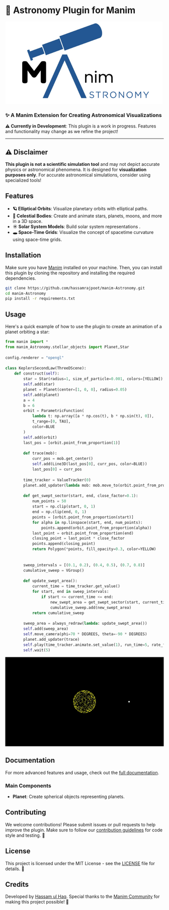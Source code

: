 
# 🌌 Astronomy Plugin for Manim

![Logo](Logo/Manim.png) 

### ✨ A Manim Extension for Creating Astronomical Visualizations

**⚠️ Currently in Development**: This plugin is a work in progress. Features and functionality may change as we refine the project!

---
## ⚠️ Disclaimer

**This plugin is not a scientific simulation tool** and may not depict accurate physics or astronomical phenomena. It is designed for **visualization purposes only**. For accurate astronomical simulations, consider using specialized tools!


## Features

- **🪐 Elliptical Orbits**: Visualize planetary orbits with elliptical paths.
- **🌟 Celestial Bodies**: Create and animate stars, planets, moons, and more in a 3D space.
- **☀️ Solar System Models**: Build solar system representations .
- **🕳️ Space-Time Grids**: Visualize the concept of spacetime curvature using space-time grids.


## Installation

Make sure you have [Manim](https://docs.manim.community/en/stable/installation.html) installed on your machine. Then, you can install this plugin by cloning the repository and installing the required dependencies.

```bash
git clone https://github.com/hassamrajpoot/manim-Astronomy.git
cd manim-Astronomy
pip install -r requirements.txt
```

## Usage

Here's a quick example of how to use the plugin to create an animation of a planet orbiting a star:

```python
from manim import *
from manim_Astronomy.stellar_objects import Planet,Star

config.renderer = "opengl"

class KeplersSecondLaw(ThreeDScene):
    def construct(self):
        star = Star(radius=1, size_of_particle=0.001, colors=[YELLOW])
        self.add(star)
        planet = Planet(center=[1, 0, 0], radius=0.05)
        self.add(planet)
        a = 4  
        b = 6 
        orbit = ParametricFunction(
            lambda t: np.array([a * np.cos(t), b * np.sin(t), 0]),
            t_range=[0, TAU],
            color=BLUE
        )
        self.add(orbit)
        last_pos = [orbit.point_from_proportion(1)]

        def trace(mob):
            curr_pos = mob.get_center()  
            self.add(Line3D(last_pos[0], curr_pos, color=BLUE))  
            last_pos[0] = curr_pos 

        time_tracker = ValueTracker(0)
        planet.add_updater(lambda mob: mob.move_to(orbit.point_from_proportion(time_tracker.get_value())))
        
        def get_swept_sector(start, end, close_factor=0.1):
            num_points = 50  
            start = np.clip(start, 0, 1)
            end = np.clip(end, 0, 1)
            points = [orbit.point_from_proportion(start)]
            for alpha in np.linspace(start, end, num_points):
                points.append(orbit.point_from_proportion(alpha))
            last_point = orbit.point_from_proportion(end)
            closing_point = last_point * close_factor 
            points.append(closing_point)  
            return Polygon(*points, fill_opacity=0.3, color=YELLOW)

        
        sweep_intervals = [(0.1, 0.2), (0.4, 0.5), (0.7, 0.8)]
        cumulative_sweep = VGroup()
        
        def update_swept_area():
            current_time = time_tracker.get_value()
            for start, end in sweep_intervals:
                if start <= current_time <= end:
                    new_swept_area = get_swept_sector(start, current_time)
                    cumulative_sweep.add(new_swept_area)  
            return cumulative_sweep  

        sweep_area = always_redraw(lambda: update_swept_area())
        self.add(sweep_area)
        self.move_camera(phi=70 * DEGREES, theta=-90 * DEGREES)
        planet.add_updater(trace)
        self.play(time_tracker.animate.set_value(1), run_time=5, rate_func=linear)
        self.wait(5)

```
![Rendered Scene](./DisplayExample/KeplersSecondLaw-ezgif.com-video-to-gif-converter.gif)

## Documentation

For more advanced features and usage, check out the [full documentation](link-to-docs).

### Main Components

- **Planet**: Create spherical objects representing planets.

## Contributing

We welcome contributions! Please submit issues or pull requests to help improve the plugin. Make sure to follow our [contribution guidelines](https://docs.manim.community/en/stable/contributing.html) for code style and testing. 🤝

## License

This project is licensed under the MIT License - see the [LICENSE](LICENSE) file for details. 📜

## Credits

Developed by [Hassam ul Haq](https://github.com/hassamrajpoot/). Special thanks to the [Manim Community](https://www.manim.community/) for making this project possible! 🌟
